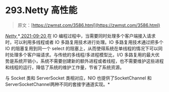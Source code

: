 <!--yml
category: 未分类
date: 0001-01-01 00:00:00
--->

# 293.Netty 高性能

> 原文：[https://zwmst.com/3586.html](https://zwmst.com/3586.html)

   [ *Netty* ](https://zwmst.com/netty)*[ <time datetime="2021-09-21T03:26:44+08:00"> 2021-09-20 </time> ](https://zwmst.com/3586.html)  在 IO 编程过程中，当需要同时处理多个客户端接入请求时，可以利用多线程或者 IO 多路复用技术进行处理。IO 多路复用技术通过把多个 IO 的阻塞复用到同一个 select 的阻塞上，从而使得系统在单线程的情况下可以同时处理多个客户端请求。与传统的多线程/多进程模型比，I/O 多路复用的最大优势是系统开销小，系统不需要创建新的额外进程或者线程，也不需要维护这些进程和线程的运行，降低了系统的维护工作量，节省了系统资源。

与 Socket 类和 ServerSocket 类相对应，NIO 也提供了SocketChannel 和 ServerSocketChannel两种不同的套接字通道实现。*